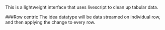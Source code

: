
This is a lightweight interface that uses livescript to clean up tabular data. 

###Row centric
The idea datatype will be data streamed on individual row, and then applying the change to every row.

<!-- ?data.gov.tw/各鄉鎮市區人口密度?page=4 -->